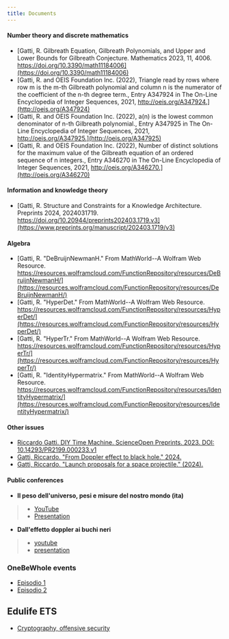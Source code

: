 ```yaml
---
title: Documents
---
```


#### Number theory and discrete mathematics

* [Gatti, R. Gilbreath Equation, Gilbreath Polynomials, and Upper and Lower Bounds for Gilbreath Conjecture. Mathematics 2023, 11, 4006. https://doi.org/10.3390/math11184006](https://doi.org/10.3390/math11184006)
* [Gatti, R. and OEIS Foundation Inc. (2022), Triangle read by rows where row m is the m-th Gilbreath polynomial and column n is the numerator of the coefficient of the n-th degree term., Entry A347924 in The On-Line Encyclopedia of Integer Sequences, 2021, http://oeis.org/A347924.](http://oeis.org/A347924)
* [Gatti, R. and OEIS Foundation Inc. (2022), a(n) is the lowest common denominator of n-th Gilbreath polynomial., Entry A347925 in The On-Line Encyclopedia of Integer Sequences, 2021, http://oeis.org/A347925.](http://oeis.org/A347925)
* [Gatti, R. and OEIS Foundation Inc. (2022), Number of distinct solutions for the maximum value of the Gilbreath equation of an ordered sequence of n integers., Entry A346270 in The On-Line Encyclopedia of Integer Sequences, 2021, http://oeis.org/A346270.](http://oeis.org/A346270)

#### Information and knowledge theory

* [Gatti, R. Structure and Constraints for a Knowledge Architecture. Preprints 2024, 2024031719. https://doi.org/10.20944/preprints202403.1719.v3](https://www.preprints.org/manuscript/202403.1719/v3)

#### Algebra

* [Gatti, R. "DeBruijnNewmanH." From MathWorld--A Wolfram Web Resource. https://resources.wolframcloud.com/FunctionRepository/resources/DeBruijnNewmanH/](https://resources.wolframcloud.com/FunctionRepository/resources/DeBruijnNewmanH/)
* [Gatti, R. "HyperDet." From MathWorld--A Wolfram Web Resource. https://resources.wolframcloud.com/FunctionRepository/resources/HyperDet/](https://resources.wolframcloud.com/FunctionRepository/resources/HyperDet/)
* [Gatti, R. "HyperTr." From MathWorld--A Wolfram Web Resource. https://resources.wolframcloud.com/FunctionRepository/resources/HyperTr/](https://resources.wolframcloud.com/FunctionRepository/resources/HyperTr/)
* [Gatti, R. "IdentityHypermatrix." From MathWorld--A Wolfram Web Resource. https://resources.wolframcloud.com/FunctionRepository/resources/IdentityHypermatrix/](https://resources.wolframcloud.com/FunctionRepository/resources/IdentityHypermatrix/)

#### Other issues

* [Riccardo Gatti. DIY Time Machine. ScienceOpen Preprints. 2023. DOI: 10.14293/PR2199.000233.v1](https://www.scienceopen.com/hosted-document?doi=10.14293/PR2199.000233.v1)
* [Gatti, Riccardo. "From Doppler effect to black hole." 2024.](https://hal.science/hal-04699724v1)
* [Gatti, Riccardo. "Launch proposals for a space projectile." (2024).](https://hal.science/hal-04699926v1)

#### Public conferences

* **Il peso dell'universo, pesi e misure del nostro mondo (ita)**
>
> * [YouTube](https://www.youtube.com/watch?v=nFTdi6EMYgg)
> * [Presentation](https://docs.google.com/presentation/d/1lZmbKXsS2sEuHSSA7Ct0fx59Nta2N1AEejtJeXnxaR8)

* **Dall'effetto doppler ai buchi neri**
>
> * [youtube](https://www.youtube.com/watch?v=_kMhOes90vw)
> * [presentation](https://docs.google.com/presentation/d/12HSDGetR3llGfHYdqqxO6pUvUdKpFKod3iBk2cpR0Tg)

### OneBeWhole events

* [Episodio 1](https://docs.google.com/presentation/d/1bMjseEkjzre_c-XUUk6Deoa7AOylIqJSKk8gjcWrOWg)
* [Episodio 2](https://docs.google.com/presentation/d/1xYdcakCqig7M2fdCikabc7WD7MlXGYmqg2KAEF6TeKs)

## Edulife ETS

* [Cryptography, offensive security](https://docs.google.com/presentation/d/1CzB422ObjMSnv7UCtEw0OiZ1nbefUbdEWy_PuXatvI8)
